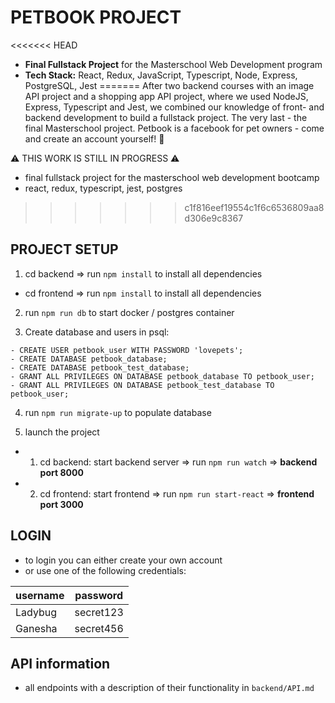 # PETBOOK PROJECT

<<<<<<< HEAD
- **Final Fullstack Project** for the Masterschool Web Development program
- **Tech Stack:** React, Redux, JavaScript, Typescript, Node, Express, PostgreSQL, Jest
=======
After two backend courses with an image API project and a shopping app API project, where we used NodeJS, Express, Typescript and Jest, we combined our knowledge of front- and backend development to build a fullstack project. The very last - the final Masterschool project. Petbook is a facebook for pet owners - come and create an account yourself! 🐹  

⚠ THIS WORK IS STILL IN PROGRESS ⚠

- final fullstack project for the masterschool web development bootcamp
- react, redux, typescript, jest, postgres
>>>>>>> c1f816eef19554c1f6c6536809aa8d306e9c8367

## PROJECT SETUP

1. cd backend => run `npm install` to install all dependencies

- cd frontend => run `npm install` to install all dependencies

2. run `npm run db` to start docker / postgres container

3. Create database and users in psql:

```
- CREATE USER petbook_user WITH PASSWORD 'lovepets';
- CREATE DATABASE petbook_database;
- CREATE DATABASE petbook_test_database;
- GRANT ALL PRIVILEGES ON DATABASE petbook_database TO petbook_user;
- GRANT ALL PRIVILEGES ON DATABASE petbook_test_database TO petbook_user;
```

4. run `npm run migrate-up` to populate database

5. launch the project

- 1. cd backend: start backend server => run `npm run watch` => **backend port 8000**
- 2. cd frontend: start frontend => run `npm run start-react` => **frontend port 3000**

## LOGIN

- to login you can either create your own account
- or use one of the following credentials:

| **username** | **password** |
| ------------ | ------------ |
| Ladybug      | secret123    |
| Ganesha      | secret456    |

## API information

- all endpoints with a description of their functionality in `backend/API.md`
